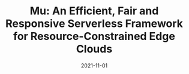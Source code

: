 ---
title: "Mu: An Efficient, Fair and Responsive Serverless Framework for Resource-Constrained Edge Clouds"
collection: publications
permalink: /publication/2021-11-01-mu-socc
excerpt: 'Viyom Mittal, Shixiong Qi, Ratnadeep Bhattacharya, Xiaosu Lyu, Junfeng Li, Sameer G Kulkarni, Dan Li, Jinho Hwang, KK Ramakrishnan, Timothy Wood'
date: 2021-11-01
venue: 'Proceedings of the ACM Symposium on Cloud Computing'
paperurl: 'https://dl.acm.org/doi/abs/10.1145/3472883.3487014'
---